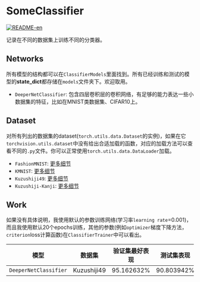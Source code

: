 # SomeClassifier

[![README-en](https://img.shields.io/badge/README-English-red)](README.md)

记录在不同的数据集上训练不同的分类器。

## Networks

所有模型的结构都可以在`ClassifierModels`里面找到。所有已经训练和测试的模型的**state_dict**都存储在`models`文件夹下。欢迎取用。

+ `DeeperNetClassifier`: 包含四层卷积层的卷积网络，有足够的能力表达一些小数据集的特征，比如在MNIST类数据集、CIFAR10上。

## Dataset

对所有列出的数据集的dataset(`torch.utils.data.Dataset`的实例)，如果在它`torchvision.utils.dataset`中没有给出合适加载的函数，对应的加载方法可以查看不同的`.py`文件。你可以正常使用`torch.utils.data.DataLoader`加载。

+ `FashionMNIST`: [更多细节](https://github.com/zalandoresearch/fashion-mnist)
+ `KMNIST`: [更多细节](https://github.com/rois-codh/kmnist)
+ `Kuzushiji49`: [更多细节](https://github.com/rois-codh/kmnist)
+ `Kuzushiji-Kanji`: [更多细节](https://github.com/rois-codh/kmnist)

## Work

如果没有具体说明，我使用默认的参数训练网络(学习率`learning rate`=0.001)，而且我使用默认20个epochs训练，其他的参数(例如`optimizer`梯度下降方法，`criterion`loss计算函数)在`ClassifierTrainer`中可以看出。

| 模型 | 数据集 | 验证集最好表现 | 测试集表现 | 参数设置 |
| -- | -- | -- | -- | -- |
| `DeeperNetClassifier` | Kuzushiji49 | 95.162632% | 90.803942% | default |

